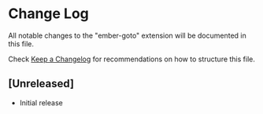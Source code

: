 # Change Log
All notable changes to the "ember-goto" extension will be documented in this file.

Check [Keep a Changelog](http://keepachangelog.com/) for recommendations on how to structure this file.

## [Unreleased]
- Initial release